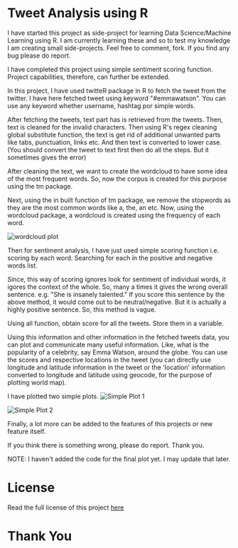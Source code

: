 # Tweet Analysis using R
I have started this project as side-project for learning Data Science/Machine Learning using R. I am currently learning these and so to test my knowledge I am creating small side-projects. Feel free to comment, fork. If you find any bug please do report.

I have completed this project using simple sentiment scoring function. Project capabilities, therefore, can further be extended.

In this project, I have used twitteR package in R to fetch the tweet from the twitter. I have here fetched tweet using keyword "#emmawatson". You can use any keyword whether username, hashtag por simple words.

After fetching the tweets, text part has is retrieved from the tweets. Then, text is cleaned for the invalid characters. Then using R's regex cleaning global substitute function, the text is get rid of additional unwanted parts like tabs, punctuation, links etc. And then text is converted to lower case. (You should convert the tweet to text first then do all the steps. But it sometimes gives the error)

After cleaning the text, we want to create the wordcloud to have some idea of the most frequent words. So, now the corpus is created for this purpose using the tm package.

Next, using the in built function of tm package, we remove the stopwords as they are the most common words like a, the, an etc.
Now, using the wordcloud package, a wordcloud is created using the frequency of each word.

![wordcloud plot]()

Then for sentiment analysis, I have just used simple scoring function i.e. scoring by each word. Searching for each in the positive and negative words list.

Since, this way of scoring ignores look for sentiment of individual words, it igores the context of the whole. So, many a times it gives the wrong overall sentence. e.g. "She is insanely talented." If you score this sentence by the above method, it would come out to be neutral/negative. But it is actually a highly positive sentence. So, this method is vague.

Using all function, obtain score for all the tweets. Store them in a variable.

Using this information and other information in the fetched tweets data, you can plot and communicate many useful information. Like, what is the popularity of a celebrity, say Emma Watson, around the globe. You can use the scores and respective locations in the tweet (you can directly use longitude and latitude information in the tweet or the 'location' information converted to longitude and latitude using geocode, for the purpose of plotting world map).

I have plotted two simple plots.
![Simple Plot 1]()

![Simple Plot 2]()

Finally, a lot more can be added to the features of this projects or new feature itself.

If you think there is something wrong, please do report. Thank you.

NOTE: I haven't added the code for the final plot yet. I may update that later.

# License
Read the full license of this project [here](https://github.com/VivekYadavOfficial/tweetanalysisinR/blob/master/LICENSE)

# Thank You
